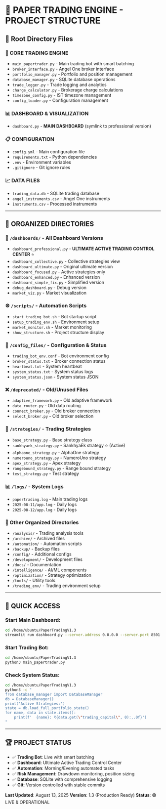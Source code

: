 # 🚀 PAPER TRADING ENGINE - PROJECT STRUCTURE

## 📁 Root Directory Files

### 🎯 **CORE TRADING ENGINE**
- `main_papertrader.py` - Main trading bot with smart batching
- `broker_interface.py` - Angel One broker interface
- `portfolio_manager.py` - Portfolio and position management
- `database_manager.py` - SQLite database operations
- `trade_logger.py` - Trade logging and analytics
- `charge_calculator.py` - Brokerage charge calculations
- `timezone_config.py` - IST timezone management
- `config_loader.py` - Configuration management

### 📊 **DASHBOARD & VISUALIZATION**
- `dashboard.py` - **MAIN DASHBOARD** (symlink to professional version)

### 📋 **CONFIGURATION**
- `config.yml` - Main configuration file
- `requirements.txt` - Python dependencies
- `.env` - Environment variables
- `.gitignore` - Git ignore rules

### 📈 **DATA FILES**
- `trading_data.db` - SQLite trading database
- `angel_instruments.csv` - Angel One instruments
- `instruments.csv` - Processed instruments

---

## 📁 **ORGANIZED DIRECTORIES**

### 🎨 `/dashboards/` - All Dashboard Versions
- `dashboard_professional.py` - **ULTIMATE ACTIVE TRADING CONTROL CENTER** ⭐
- `dashboard_collective.py` - Collective strategies view
- `dashboard_ultimate.py` - Original ultimate version
- `dashboard_focused.py` - Active strategies only
- `dashboard_enhanced.py` - Enhanced version
- `dashboard_simple_fix.py` - Simplified version
- `debug_dashboard.py` - Debug version
- `market_viz.py` - Market visualization

### ⚙️ `/scripts/` - Automation Scripts
- `start_trading_bot.sh` - Bot startup script
- `setup_trading_env.sh` - Environment setup
- `market_monitor.sh` - Market monitoring
- `show_structure.sh` - Project structure display

### 📝 `/config_files/` - Configuration & Status
- `trading_bot_env.conf` - Bot environment config
- `broker_status.txt` - Broker connection status
- `heartbeat.txt` - System heartbeat
- `system_status.txt` - System status logs
- `system_status.json` - System status JSON

### ❌ `/deprecated/` - Old/Unused Files
- `adaptive_framework.py` - Old adaptive framework
- `data_router.py` - Old data routing
- `connect_broker.py` - Old broker connection
- `select_broker.py` - Old broker selection

### 🧠 `/strategies/` - Trading Strategies
- `base_strategy.py` - Base strategy class
- `sankhyaek_strategy.py` - SankhyaEk strategy ⭐ (Active)
- `alphaone_strategy.py` - AlphaOne strategy
- `numerouno_strategy.py` - NumeroUno strategy
- `apex_strategy.py` - Apex strategy
- `rangebound_strategy.py` - Range bound strategy
- `test_strategy.py` - Test strategy

### 📊 `/logs/` - System Logs
- `papertrading.log` - Main trading logs
- `2025-08-11/app.log` - Daily logs
- `2025-08-12/app.log` - Daily logs

### 📁 **Other Organized Directories**
- `/analysis/` - Trading analysis tools
- `/archive/` - Archived files
- `/automation/` - Automation scripts
- `/backup/` - Backup files
- `/config/` - Additional configs
- `/development/` - Development files
- `/docs/` - Documentation
- `/intelligence/` - AI/ML components
- `/optimization/` - Strategy optimization
- `/tools/` - Utility tools
- `/trading_env/` - Trading environment setup

---

## 🎯 **QUICK ACCESS**

### Start Main Dashboard:
```bash
cd /home/ubuntu/PaperTradingV1.3
streamlit run dashboard.py --server.address 0.0.0.0 --server.port 8501
```

### Start Trading Bot:
```bash
cd /home/ubuntu/PaperTradingV1.3
python3 main_papertrader.py
```

### Check System Status:
```bash
cd /home/ubuntu/PaperTradingV1.3
python3 -c "
from database_manager import DatabaseManager
db = DatabaseManager()
print('Active Strategies:')
state = db.load_full_portfolio_state()
for name, data in state.items():
    print(f'  {name}: ₹{data.get(\"trading_capital\", 0):,.0f}')
"
```

---

## 🏆 **PROJECT STATUS**
- ✅ **Trading Bot**: Live with smart batching
- ✅ **Dashboard**: Ultimate Active Trading Control Center
- ✅ **Automation**: Morning/Evening automated tasks
- ✅ **Risk Management**: Drawdown monitoring, position sizing
- ✅ **Database**: SQLite with comprehensive logging
- ✅ **Git**: Version controlled with stable commits

**Last Updated**: August 13, 2025
**Version**: 1.3 (Production Ready)
**Status**: 🟢 LIVE & OPERATIONAL
